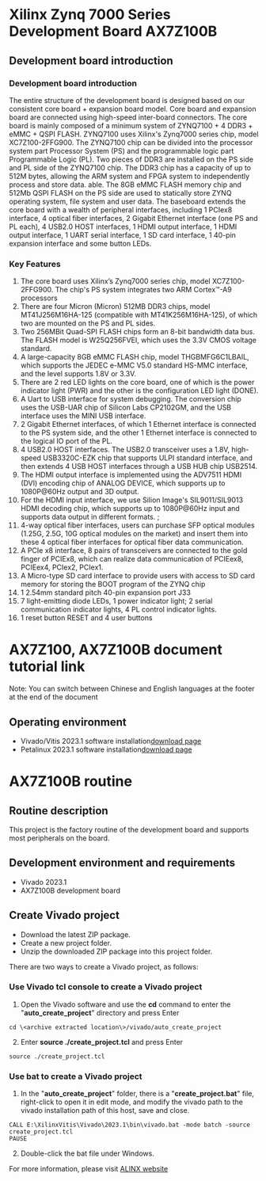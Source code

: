 # Xilinx Zynq 7000 Series Development Board AX7Z100B
## Development board introduction
### Development board introduction
The entire structure of the development board is designed based on our consistent core board + expansion board model. Core board and expansion board
are connected using high-speed inter-board connectors.
The core board is mainly composed of a minimum system of ZYNQ7100 + 4 DDR3 + eMMC + QSPI FLASH.
ZYNQ7100 uses Xilinx's Zynq7000 series chip, model XC7Z100-2FFG900.
The ZYNQ7100 chip can be divided into the processor system part Processor System (PS) and the programmable logic part
Programmable Logic (PL). Two pieces of DDR3 are installed on the PS side and PL side of the ZYNQ7100 chip.
The DDR3 chip has a capacity of up to 512M bytes, allowing the ARM system and FPGA system to independently process and store data.
able. The 8GB eMMC FLASH memory chip and 512Mb QSPI FLASH on the PS side are used to statically store ZYNQ
operating system, file system and user data.
The baseboard extends the core board with a wealth of peripheral interfaces, including 1 PCIex8 interface, 4 optical fiber interfaces, 2
Gigabit Ethernet interface (one PS and PL each), 4 USB2.0 HOST interfaces, 1 HDMI output interface, 1
HDMI output interface, 1 UART serial interface, 1 SD card interface, 1 40-pin expansion interface and some button LEDs.
### Key Features
1. The core board uses Xilinx’s Zynq7000 series chip, model XC7Z100-2FFG900. The chip's PS system integrates two ARM Cortex™-A9 processors
2. There are four Micron (Micron) 512MB DDR3 chips, model MT41J256M16HA-125 (compatible with MT41K256M16HA-125), of which two are mounted on the PS and PL sides.
3. Two 256MBit Quad-SPI FLASH chips form an 8-bit bandwidth data bus. The FLASH model is W25Q256FVEI, which uses the 3.3V CMOS voltage standard.
4. A large-capacity 8GB eMMC FLASH chip, model THGBMFG6C1LBAIL, which supports the JEDEC e-MMC V5.0 standard HS-MMC interface, and the level supports 1.8V or 3.3V.
5. There are 2 red LED lights on the core board, one of which is the power indicator light (PWR) and the other is the configuration LED light (DONE).
6. A Uart to USB interface for system debugging. The conversion chip uses the USB-UAR chip of Silicon Labs CP2102GM, and the USB interface uses the MINI USB interface.
7. 2 Gigabit Ethernet interfaces, of which 1 Ethernet interface is connected to the PS system side, and the other 1 Ethernet interface is connected to the logical IO port of the PL.
8. 4 USB2.0 HOST interfaces. The USB2.0 transceiver uses a 1.8V, high-speed USB3320C-EZK chip that supports ULPI standard interface, and then extends 4 USB HOST interfaces through a USB HUB chip USB2514.
9. The HDMI output interface is implemented using the ADV7511 HDMI (DVI) encoding chip of ANALOG DEVICE, which supports up to 1080P@60Hz output and 3D output.
10. For the HDMI input interface, we use Silion Image's SIL9011/SIL9013 HDMI decoding chip, which supports up to 1080P@60Hz input and supports data output in different formats. ;
11. 4-way optical fiber interfaces, users can purchase SFP optical modules (1.25G, 2.5G, 10G optical modules on the market) and insert them into these 4 optical fiber interfaces for optical fiber data communication.
12. A PCIe x8 interface, 8 pairs of transceivers are connected to the gold finger of PCIEx8, which can realize data communication of PCIEex8, PCIEex4, PCIex2, PCIex1.
13. A Micro-type SD card interface to provide users with access to SD card memory for storing the BOOT program of the ZYNQ chip
14. 1 2.54mm standard pitch 40-pin expansion port J33
15. 7 light-emitting diode LEDs, 1 power indicator light; 2 serial communication indicator lights, 4 PL control indicator lights.
16. 1 reset button RESET and 4 user buttons

# AX7Z100, AX7Z100B document tutorial link

 Note: You can switch between Chinese and English languages at the footer at the end of the document

## Operating environment
* Vivado/Vitis 2023.1 software installation[download page](https://www.xilinx.com/support/download/index.html/content/xilinx/en/downloadNav/vitis/2023-1.html)
* Petalinux 2023.1 software installation[download page](https://www.xilinx.com/support/download/index.html/content/xilinx/en/downloadNav/embedded-design-tools/2023-1.html)

# AX7Z100B routine
## Routine description
This project is the factory routine of the development board and supports most peripherals on the board.
## Development environment and requirements
* Vivado 2023.1
* AX7Z100B development board
## Create Vivado project
* Download the latest ZIP package.
* Create a new project folder.
* Unzip the downloaded ZIP package into this project folder.


There are two ways to create a Vivado project, as follows:
### Use Vivado tcl console to create a Vivado project
1. Open the Vivado software and use the **cd** command to enter the "**auto_create_project**" directory and press Enter
```
cd \<archive extracted location\>/vivado/auto_create_project
```
2. Enter **source ./create_project.tcl** and press Enter
```
source ./create_project.tcl
```

### Use bat to create a Vivado project
1. In the "**auto_create_project**" folder, there is a "**create_project.bat**" file, right-click to open it in edit mode, and modify the vivado path to the vivado installation path of this host, save and close.
```
CALL E:\XilinxVitis\Vivado\2023.1\bin\vivado.bat -mode batch -source create_project.tcl
PAUSE
```
2. Double-click the bat file under Windows.


For more information, please visit [ALINX website](https://www.alinx.com)